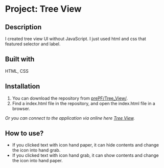 # Project: Tree View

## Description

I created tree view UI without JavaScript. I just used html and css that featured selector and label.

## Built with

HTML, CSS

## Installation

1. You can download the repository from
[prePF/Tree_View/](https://github.com/leiachung41/prePF/tree/master/Tree_View/).
2. Find a index.html file in the repository, and open the index.html file in a browser.

*Or you can connect to the application via online here [Tree View](https://leiachung41.github.io/prePF/Tree_View/index.html).*

## How to use?

  - If you clicked text with icon hand paper, it can hide contents and change the icon into hand grab.
  - If you clicked text with icon hand grab, it can show contents and change the icon into hand paper.  
